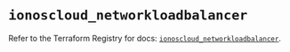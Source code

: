 # `ionoscloud_networkloadbalancer`

Refer to the Terraform Registry for docs: [`ionoscloud_networkloadbalancer`](https://registry.terraform.io/providers/ionos-cloud/ionoscloud/6.5.7/docs/resources/networkloadbalancer).
